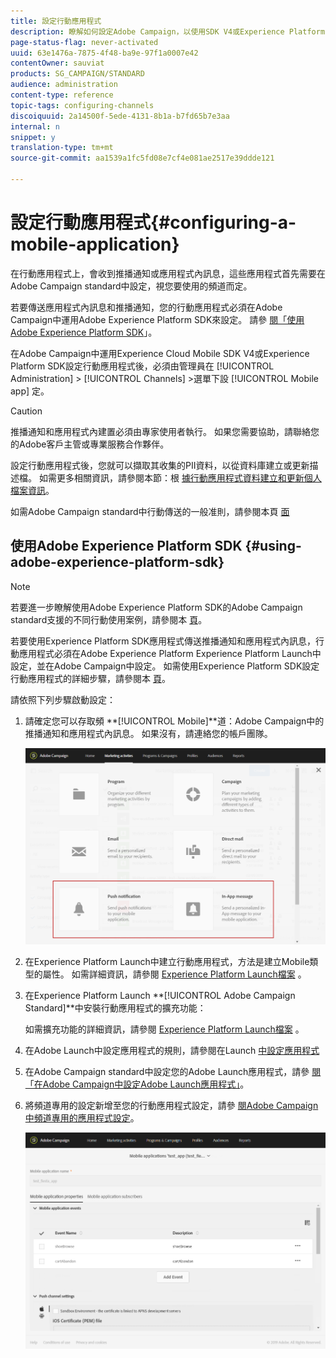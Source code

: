 ```yaml
---
title: 設定行動應用程式
description: 瞭解如何設定Adobe Campaign，以使用SDK V4或Experience Platform SDK傳送推播通知或應用程式內訊息。
page-status-flag: never-activated
uuid: 63e1476a-7875-4f48-ba9e-97f1a0007e42
contentOwner: sauviat
products: SG_CAMPAIGN/STANDARD
audience: administration
content-type: reference
topic-tags: configuring-channels
discoiquuid: 2a14500f-5ede-4131-8b1a-b7fd65b7e3aa
internal: n
snippet: y
translation-type: tm+mt
source-git-commit: aa1539a1fc5fd08e7cf4e081ae2517e39ddde121

---
```



# 設定行動應用程式{#configuring-a-mobile-application}

在行動應用程式上，會收到推播通知或應用程式內訊息，這些應用程式首先需要在Adobe Campaign standard中設定，視您要使用的頻道而定。

若要傳送應用程式內訊息和推播通知，您的行動應用程式必須在Adobe Campaign中運用Adobe Experience Platform SDK來設定。 請參 [閱「使用Adobe Experience Platform SDK](#using-adobe-experience-platform-sdk)」。

在Adobe Campaign中運用Experience Cloud Mobile SDK V4或Experience Platform SDK設定行動應用程式後，必須由管理員在 [!UICONTROL Administration] > [!UICONTROL Channels] >選單下設 [!UICONTROL Mobile app] 定。

>[!CAUTION]
>
>推播通知和應用程式內建置必須由專家使用者執行。 如果您需要協助，請聯絡您的Adobe客戶主管或專業服務合作夥伴。

設定行動應用程式後，您就可以擷取其收集的PII資料，以從資料庫建立或更新描述檔。 如需更多相關資訊，請參閱本節：根 [據行動應用程式資料建立和更新個人檔案資訊](../../channels/using/updating-profile-with-mobile-app-data.md)。

如需Adobe Campaign standard中行動傳送的一般准則，請參閱本頁 [面](https://helpx.adobe.com/campaign/kb/acs-mobile.html)

## 使用Adobe Experience Platform SDK {#using-adobe-experience-platform-sdk}

>[!Note]
>
>若要進一步瞭解使用Adobe Experience Platform SDK的Adobe Campaign standard支援的不同行動使用案例，請參閱本 [頁](https://helpx.adobe.com/campaign/kb/configure-launch-rules-acs-use-cases.html)。

若要使用Experience Platform SDK應用程式傳送推播通知和應用程式內訊息，行動應用程式必須在Adobe Experience Platform Experience Platform Launch中設定，並在Adobe Campaign中設定。 如需使用Experience Platform SDK設定行動應用程式的詳細步驟，請參閱本 [頁](https://helpx.adobe.com/campaign/kb/configuring-app-sdkv4.html)。

請依照下列步驟啟動設定：

1. 請確定您可以存取頻 **[!UICONTROL Mobile]**道：Adobe Campaign中的推播通知和應用程式內訊息。 如果沒有，請連絡您的帳戶團隊。

   ![](assets/launch_1.png)

1. 在Experience Platform Launch中建立行動應用程式，方法是建立Mobile類型的屬性。 如需詳細資訊，請參閱 [Experience Platform Launch檔案](https://aep-sdks.gitbook.io/docs/getting-started/create-a-mobile-property#create-a-new-mobile-property) 。
1. 在Experience Platform Launch **[!UICONTROL Adobe Campaign Standard]**中安裝行動應用程式的擴充功能：

   如需擴充功能的詳細資訊，請參閱 [Experience Platform Launch檔案](https://aep-sdks.gitbook.io/docs/using-mobile-extensions/adobe-campaign-standard) 。

1. 在Adobe Launch中設定應用程式的規則，請參閱在Launch [中設定應用程式](https://helpx.adobe.com/campaign/kb/config-app-in-launch.html#Step1Createdataelements)
1. 在Adobe Campaign standard中設定您的Adobe Launch應用程式，請參 [閱「在Adobe Campaign中設定Adobe Launch應用程式」](https://helpx.adobe.com/campaign/kb/configuring-app-sdk.html#SettingupyourAdobeLaunchapplicationinAdobeCampaign)。
1. 將頻道專用的設定新增至您的行動應用程式設定，請參 [閱Adobe Campaign中頻道專用的應用程式設定](https://helpx.adobe.com/campaign/kb/configuring-app-sdk.html#ChannelspecificapplicationconfigurationinAdobeCampaign)。

   ![](assets/launch_2.png)
